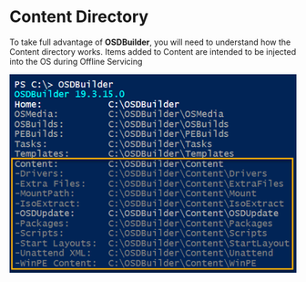 # Content Directory

To take full advantage of **OSDBuilder**, you will need to understand how the Content directory works.  Items added to Content are intended to be injected into the OS during Offline Servicing

![](../../../../.gitbook/assets/image%20%28307%29.png)

